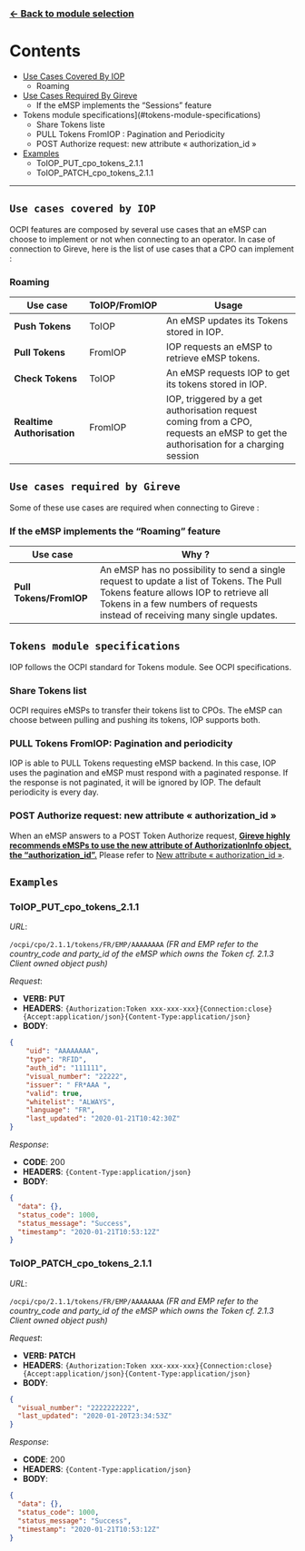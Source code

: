 ### [<- Back to module selection](emsp_edits.md)

# Contents 

* [Use Cases Covered By IOP](#use-cases-covered-by-iop)
  - Roaming
* [Use Cases Required By Gireve](#use-cases-required-by-gireve)
  - If the eMSP implements the “Sessions” feature
* Tokens module specifications](#tokens-module-specifications)
  - Share Tokens liste
  - PULL Tokens FromIOP : Pagination and Periodicity 
  - POST Authorize request: new attribute « authorization_id »
* [Examples](#examples)
  - ToIOP_PUT_cpo_tokens_2.1.1
  - ToIOP_PATCH_cpo_tokens_2.1.1  


***


## `Use cases covered by IOP` 

OCPI features are composed by several use cases that an eMSP can choose to implement or not when connecting to an operator. In case of connection to Gireve, here is the list of use cases that a CPO can implement :


### Roaming

| Use case | ToIOP/FromIOP | Usage |
| ----------- | ----------- | ----------- |
| **Push Tokens** | ToIOP | An eMSP updates its Tokens stored in IOP. |
| **Pull Tokens** |  FromIOP | IOP requests an eMSP to retrieve eMSP tokens. |
| **Check Tokens** | ToIOP | An eMSP requests IOP to get its tokens stored in IOP.|
| **Realtime Authorisation** | FromIOP | IOP, triggered by a get authorisation request coming from a CPO, requests an eMSP to get the authorisation for a charging session |

## `Use cases required by Gireve`

Some of these use cases are required when connecting to Gireve :

### If the eMSP implements the “Roaming” feature

| Use case |  Why ? | 
| ----------- | ----------- |
| **Pull Tokens/FromIOP** | An eMSP has no possibility to send a single request to update a list of Tokens. The Pull Tokens feature allows IOP to retrieve all Tokens in a few numbers of requests instead of receiving many single updates. | 

## `Tokens module specifications`

IOP follows the OCPI standard for Tokens module. See OCPI specifications.

### Share Tokens list

OCPI requires eMSPs to transfer their tokens list to CPOs. The eMSP can choose between pulling and pushing its tokens, IOP supports both.

### PULL Tokens FromIOP: Pagination and periodicity

IOP is able to PULL Tokens requesting eMSP backend. In this case, IOP uses the pagination and eMSP must respond with a paginated response. If the response is not paginated, it will be ignored by IOP.
The default periodicity is every day.

### POST Authorize request: new attribute « authorization_id »

When an eMSP answers to a POST Token Authorize request, **<ins>Gireve highly recommends eMSPs to use the new attribute of AuthorizationInfo object, the “authorization_id”.</ins>**
Please refer to [New attribute « authorization_id »](integration_guidelines.md).
## `Examples`

### ToIOP_PUT_cpo_tokens_2.1.1

*URL*:

`/ocpi/cpo/2.1.1/tokens/FR/EMP/AAAAAAAA`
*(FR and EMP refer to the country_code and party_id of the eMSP which owns the Token cf. 2.1.3 Client owned object push)*

*Request*:

- **VERB: PUT**
- **HEADERS**: `{Authorization:Token xxx-xxx-xxx}{Connection:close}{Accept:application/json}{Content-Type:application/json}`
- **BODY**:
```json
{
	"uid": "AAAAAAAA",
	"type": "RFID",
	"auth_id": "111111",
	"visual_number": "22222",
	"issuer": " FR*AAA ",
	"valid": true,
	"whitelist": "ALWAYS",
	"language": "FR",
	"last_updated": "2020-01-21T10:42:30Z"
}
```

*Response*:

- **CODE**: 200
- **HEADERS**: `{Content-Type:application/json}`
- **BODY**:
```json
{
  "data": {},
  "status_code": 1000,
  "status_message": "Success",
  "timestamp": "2020-01-21T10:53:12Z"
}
```

### ToIOP_PATCH_cpo_tokens_2.1.1

*URL*:

`/ocpi/cpo/2.1.1/tokens/FR/EMP/AAAAAAAA`
*(FR and EMP refer to the country_code and party_id of the eMSP which owns the Token cf. 2.1.3 Client owned object push)*

*Request*:

- **VERB: PATCH**
- **HEADERS**: `{Authorization:Token xxx-xxx-xxx}{Connection:close}{Accept:application/json}{Content-Type:application/json}`
- **BODY**:
```json
{
  "visual_number": "2222222222",
  "last_updated": "2020-01-20T23:34:53Z"
}
```

*Response*:

- **CODE**: 200
- **HEADERS**: `{Content-Type:application/json}`
- **BODY**:
```json
{
  "data": {},
  "status_code": 1000,
  "status_message": "Success",
  "timestamp": "2020-01-21T10:53:12Z"
}
```
